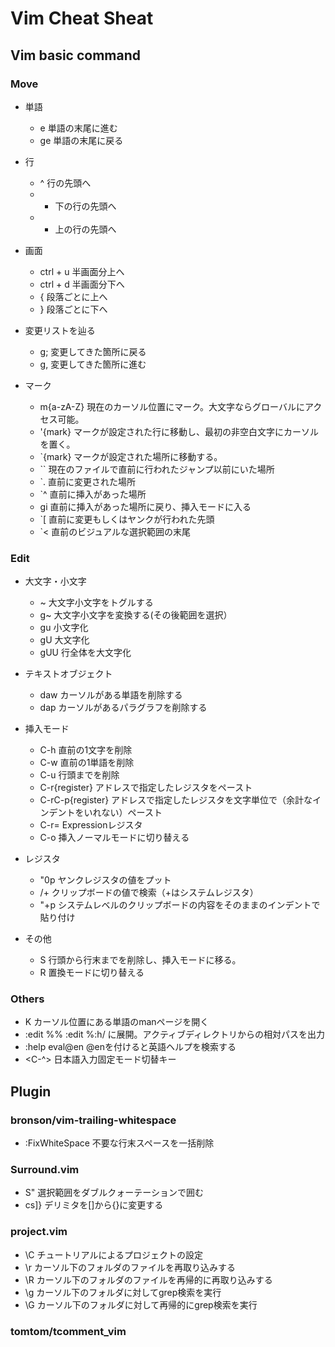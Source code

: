 # Vim Cheat Sheat

## Vim basic command

### Move
- 単語
	- e	単語の末尾に進む
	- ge 単語の末尾に戻る

- 行
	- ^	行の先頭へ
	- +	下の行の先頭へ
	- -	上の行の先頭へ

- 画面
	- ctrl + u	半画面分上へ
	- ctrl + d	半画面分下へ
	- {			段落ごとに上へ
	- }			段落ごとに下へ

- 変更リストを辿る
	- g;	変更してきた箇所に戻る
	- g,	変更してきた箇所に進む

- マーク
	- m{a-zA-Z}	現在のカーソル位置にマーク。大文字ならグローバルにアクセス可能。
	- '{mark}		マークが設定された行に移動し、最初の非空白文字にカーソルを置く。
	- `{mark}		マークが設定された場所に移動する。
	- ``			現在のファイルで直前に行われたジャンプ以前にいた場所
	- `.			直前に変更された場所
	- `^			直前に挿入があった場所
	- gi			直前に挿入があった場所に戻り、挿入モードに入る
	- `[			直前に変更もしくはヤンクが行われた先頭
	- `<			直前のビジュアルな選択範囲の末尾

### Edit
- 大文字・小文字
	- ~	大文字小文字をトグルする
	- g~	大文字小文字を変換する(その後範囲を選択）
	- gu	小文字化
	- gU	大文字化
	- gUU	行全体を大文字化

- テキストオブジェクト
	- daw	カーソルがある単語を削除する
	- dap	カーソルがあるパラグラフを削除する

- 挿入モード
	- C-h	直前の1文字を削除
	- C-w	直前の1単語を削除
	- C-u	行頭までを削除
	- C-r{register}		アドレスで指定したレジスタをペースト
	- C-rC-p{register}	アドレスで指定したレジスタを文字単位で（余計なインデントをいれない）ペースト
	- C-r=	Expressionレジスタ
	- C-o	挿入ノーマルモードに切り替える

- レジスタ
	- "0p	ヤンクレジスタの値をプット
	- /<C-r>+	クリップボードの値で検索（+はシステムレジスタ）
	- "+p		システムレベルのクリップボードの内容をそのままのインデントで貼り付け

- その他
	- S	行頭から行末までを削除し、挿入モードに移る。
	- R	置換モードに切り替える

### Others
- K	カーソル位置にある単語のmanページを開く
- :edit %%
	:edit %:h/
 	に展開。アクティブディレクトリからの相対パスを出力
- :help eval@en
	@enを付けると英語ヘルプを検索する
- <C-^>	日本語入力固定モード切替キー

## Plugin
### bronson/vim-trailing-whitespace
- :FixWhiteSpace 不要な行末スペースを一括削除

### Surround.vim
- S"	選択範囲をダブルクォーテーションで囲む
- cs]}	デリミタを[]から{}に変更する

### project.vim
- \C チュートリアルによるプロジェクトの設定
- \r カーソル下のフォルダのファイルを再取り込みする
- \R カーソル下のフォルダのファイルを再帰的に再取り込みする
- \g カーソル下のフォルダに対してgrep検索を実行
- \G カーソル下のフォルダに対して再帰的にgrep検索を実行

### tomtom/tcomment_vim

